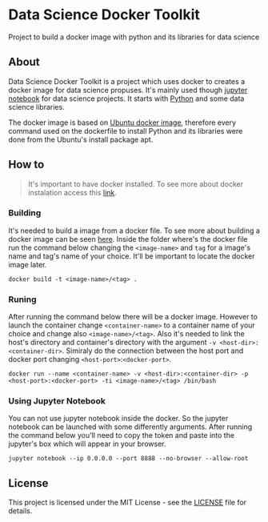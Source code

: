 # Data Science Docker Toolkit

Project to build a docker image with python and its libraries for data science

## About

Data Science Docker Toolkit is a project which uses docker to creates a docker image for data science propuses. It's mainly used though [jupyter notebook](https://jupyter.org/) for data science projects. It starts with [Python](https://www.python.org/) and some data science libraries.

The docker image is based on [Ubuntu docker image](https://hub.docker.com/_/ubuntu/), therefore every command used on the dockerfile to install Python and its libraries were done from the Ubuntu's install package apt.

##  How to

>It's important to have docker installed. To see more about docker instalation access this [link](https://docs.docker.com/desktop/). 

### Building

It's needed to build a image from a docker file. To see more about building a docker image can be seen [here](https://docs.docker.com/engine/reference/commandline/build/). Inside the folder where's the docker file run the command below changing the `<image-name>` and `tag` for a image's name and tag's name of your choice. It'll be important to locate the docker image later.  

`docker build -t <image-name>/<tag> .`

### Runing

After running the command below there will be a docker image. However to launch the container change `<container-name>` to a container name of your choice and change also `<image-name>/<tag>`.  Also it's needed to link the host's directory and container's directory with the argument `-v <host-dir>:<container-dir>`. Simiraly do the connection between the host port and docker port changing `<host-port>`:`<docker-port>`. 

`docker run --name <container-name> -v <host-dir>:<container-dir> -p <host-port>:<docker-port> -ti <image-name>/<tag> /bin/bash`

### Using Jupyter Notebook

You can not use jupyter notebook inside the docker. So the jupyter notebook can be launched with some differently arguments. After running the command below you'll need to copy the token and paste into the jupyter's box which will appear in your browser. 

`jupyter notebook --ip 0.0.0.0 --port 8888 --no-browser --allow-root`

## License

This project is licensed under the MIT License - see the [LICENSE](LICENSE) file for details.